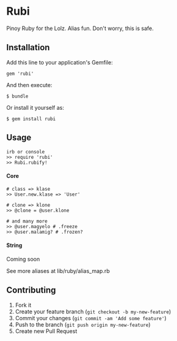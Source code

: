 # Rubi

Pinoy Ruby for the Lolz. Alias fun. Don't worry, this is safe.

## Installation

Add this line to your application's Gemfile:

    gem 'rubi'

And then execute:

    $ bundle

Or install it yourself as:

    $ gem install rubi

## Usage

    irb or console
    >> require 'rubi'
    >> Rubi.rubify!

#### Core

    # class => klase
    >> User.new.klase => 'User'

    # clone => klone 
    >> @clone = @user.klone

    # and many more
    >> @user.magyelo # .freeze
    >> @user.malamig? # .frozen?

#### String
Coming soon


See more aliases at lib/ruby/alias_map.rb 

## Contributing

1. Fork it
2. Create your feature branch (`git checkout -b my-new-feature`)
3. Commit your changes (`git commit -am 'Add some feature'`)
4. Push to the branch (`git push origin my-new-feature`)
5. Create new Pull Request

